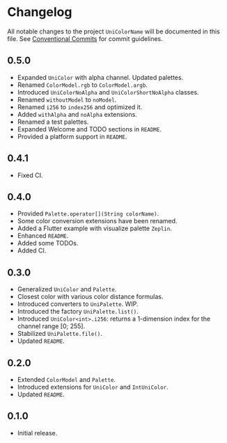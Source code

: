 # Changelog

All notable changes to the project `UniColorName` will be documented in this file.
See [Conventional Commits](https://conventionalcommits.org) for commit guidelines.

## 0.5.0

- Expanded `UniColor` with alpha channel. Updated palettes.
- Renamed `ColorModel.rgb` to `ColorModel.argb`.
- Introduced `UniColorNoAlpha` and `UniColorShortNoAlpha` classes.
- Renamed `withoutModel` to `noModel`.
- Renamed `i256` to `index256` and optimized it.
- Added `withAlpha` and `noAlpha` extensions.
- Renamed a test palettes.
- Expanded Welcome and TODO sections in `README`.
- Provided a platform support in `README`.

## 0.4.1

- Fixed CI.

## 0.4.0

- Provided `Palette.operator[](String colorName)`.
- Some color conversion extensions have been renamed.
- Added a Flutter example with visualize palette `Zeplin`.
- Enhanced `README`.
- Added some TODOs.
- Added CI.

## 0.3.0

- Generalized `UniColor` and `Palette`.
- Closest color with various color distance formulas.
- Introduced converters to `UniPalette`. WIP.
- Introduced the factory `UniPalette.list()`.
- Introduced `UniColor<int>.i256`: returns a 1-dimension index for the channel range [0; 255].
- Stabilized `UniPalette.file()`.
- Updated `README`.

## 0.2.0

- Extended `ColorModel` and `Palette`.
- Introduced extensions for `UniColor` and `IntUniColor`.
- Updated `README`.

## 0.1.0

- Initial release.
